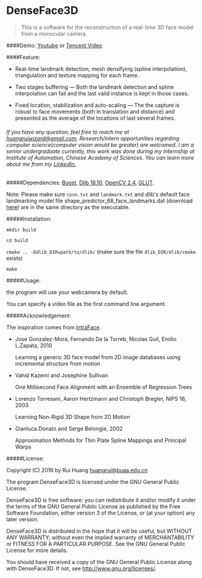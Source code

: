 # DenseFace3D
> This is a software for the reconstruction of a real-time 3D face model from a monocular camera.

####Demo:  [Youtube](https://youtu.be/ljXbnFJ0sCI)  or [Tencent Video](http://v.qq.com/page/s/q/p/s0192xdwdqp.html)  

####Feature:

* Real-time landmark detection, mesh densifying (spline interpolation), triangulation and texture mapping for each frame.

* Two stages buffering — Both the landmark detection and spline interpolation can fail and the last valid instance is kept in those cases.

* Fixed location, stabilization and auto-scaling — The the capture is robust to face movements (both in translation and distance) and presented as the average of the locations of last several frames.

###### If you have any question, feel free to reach me at huangruiwizard@gmail.com. *Research/intern opportunities regarding computer science(computer vision would be greater) are welcomed.* I am a senior undergraduate currently, this work was done during my internship at Institute of Automation, Chinese Academy of Sciences. You can learn more about me from my [LinkedIn.](https://cn.linkedin.com/in/rui-huang)

#####Dependencies: [Boost](http://www.boost.org), [Dlib 18.10](http://dlib.net), [OpenCV 2.4](http://opencv.org), [GLUT](https://www.opengl.org/resources/libraries/glut/).

Note: Please make sure `conn.txt` and `landmark.txt`
and dlib's default face landmarking model file shape_predictor_68_face_landmarks.dat (download [here](http://dlib.net/files/shape_predictor_68_face_landmarks.dat.bz2))
are in the same directory as the executable.

#####Installation:

`mkdir build`

`cd build`

`cmake .. -Ddlib_DIR=path/to/dlib/`
(make sure the file `dlib_DIR/dlib/cmake` exists)

`make`

#####Usage:

the program will use your webcamera by default.

You can specify a video file as the first command line argument.

#####Acknowledgement:

The inspiration comes from [IntraFace](http://www.humansensing.cs.cmu.edu/intraface/index.php).

- Jose Gonzalez-Mora, Fernando De la Torreb, Nicolas Guil, Emilio L.Zapata, 2010

  Learning a generic 3D face model from 2D image databases using incremental structure from motion

- Vahid Kazemi and Josephine Sullivan

  One Millisecond Face Alignment with an Ensemble of Regression Trees


- Lorenzo Torresani, Aaron Hertzmann and Christoph Bregler, NIPS 16, 2003

  Learning Non-Rigid 3D Shape from 2D Motion


- Gianluca Donato and Serge Belongie, 2002

  Approximation Methods for Thin Plate Spline Mappings and Principal Warps


#####License:

 Copyright (C) 2016 by Rui Huang
 huangrui@buaa.edu.cn

 The program DenseFace3D is licensed under the GNU General Public License.

 DenseFace3D is free software: you can redistribute it and/or modify
 it under the terms of the GNU General Public License as published by
 the Free Software Foundation, either version 3 of the License, or
 (at your option) any later version.

 DenseFace3D is distributed in the hope that it will be useful,
 but WITHOUT ANY WARRANTY; without even the implied warranty of
 MERCHANTABILITY or FITNESS FOR A PARTICULAR PURPOSE.  See the
 GNU General Public License for more details.

 You should have received a copy of the GNU General Public License
 along with DenseFace3D.  If not, see <http://www.gnu.org/licenses/>.
